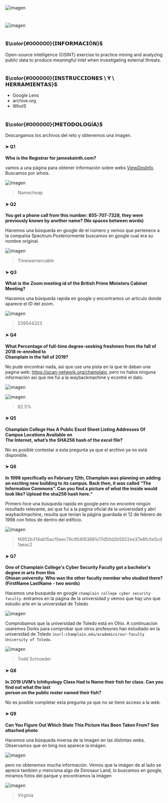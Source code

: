 ![imagen](https://user-images.githubusercontent.com/126393691/222701426-a088a4ee-9c45-4e96-9387-ab016870a912.png)

#

![imagen](https://user-images.githubusercontent.com/126393691/222701611-73f7363f-3c2d-41e4-bd93-efac8a55446e.png)


#

### $\color{#000000}{𝗜𝗡𝗙𝗢𝗥𝗠𝗔𝗖𝗜Ó𝗡}$
Open-source intelligence (OSINT) exercise to practice mining and analyzing public data to produce meaningful intel when investigating external threats.

#

### $\color{#000000}{𝗜𝗡𝗦𝗧𝗥𝗨𝗖𝗖𝗜𝗢𝗡𝗘𝗦 \ 𝗬 \ 𝗛𝗘𝗥𝗥𝗔𝗠𝗜𝗘𝗡𝗧𝗔𝗦}$
- Google Lens
- archive.org
- WhoIS


#

### $\color{#000000}{𝗠𝗘𝗧𝗢𝗗𝗢𝗟𝗢𝗚Í𝗔}$
Descargamos los archivos del reto y obtenemos una imagen.

#### ➤ Q1
**Who is the Registrar for jameskainth.com?**

vamos a una página para obtener información sobre webs [ViewDnsInfo](https://viewdns.info/). Buscamos por whois.

![imagen](https://user-images.githubusercontent.com/126393691/222703049-47ae2b59-c568-44ea-8a3e-cf138dbd8151.png)
> Namecheap

#### ➤ Q2
**You get a phone call from this number: 855-707-7328, they were previously known by another name? (No spaces between words)**

Hacemos una búsqueda en google de el número y vemos que pertenece a la compañia Spectrum.Posteriormente buscamos en google cual era su nombre original.

![imagen](https://user-images.githubusercontent.com/126393691/222706169-233165a2-679a-43e6-b9fc-da39c282cf1e.png)
> Timewarnercable

#### ➤ 𝗤3
**What is the Zoom meeting id of the British Prime Ministers Cabinet Meeting?**

Hacemos una búsqueda rapida en google y encontramos un articulo donde aparece el ID del zoom.

![imagen](https://user-images.githubusercontent.com/126393691/222707166-569ccdff-432a-4401-a036-407b580e382f.png)
>539544323

#### ➤ Q4
**What Percentage of full-time degree-seeking freshmen from the fall of 2018 re-enrolled to <br> Champlain in the fall of 2019?** 

No pude encontrar nada, asi que use una pista en la que te daban una pagina web: https://ucan-network.org/champlain, pero no había ninguna información asi que me fui a la waybackmachine y econtré el dato.

![imagen](https://user-images.githubusercontent.com/126393691/222711289-4e797d63-3aba-46b6-b78d-ecc7e2881bd0.png)


![imagen](https://user-images.githubusercontent.com/126393691/222711215-7b738afd-2df8-4ff7-be10-11669509c9e6.png)
>82.5%

#### ➤ Q5
**Champlain College Has A Public Excel Sheet Listing Addresses Of Campus Locations Available on <br> The Internet, what’s the SHA256 hash of the excel file?**

No es posible contestar a esta pregunta ya que el archivo ya no está disponible.

#### ➤ Q6
**In 1998 specifically on February 12th, Champlain was planning on adding an exciting new building to its campus. Back then, it was called “The Information Commons”. Can you find a picture of what the inside would look like? Upload the sha256 hash here.***

Primero hice una búsqueda rapida en google pero no encontre ningún resultado relevante, asi que fui a la pagina oficial de la universidad y abrí waybackmachine, resulta que tenian la página guardada el 12 de febrero de 1998 con fotos de dentro del edificio.

![imagen](https://user-images.githubusercontent.com/126393691/222716250-fc03e4f5-fb8a-483f-8251-ac624ee5e6eb.png)
>f4952b314eb15acf0eec79c954f83881c17d50d2b5922ee37e8fc5e5cd1aeac2

#### ➤ Q7
**One of Champlain College's Cyber Security Faculty got a bachelor's degree in arts from this <br> Ohioan university. Who was the other faculty member who studied there? (FirstName LastName - two words)**

Hacemos una busqueda en google `champlain college cyber security faculty`. entramos en la página de la universidad y vemos que hay uno que estudio arte en la universidad de Toledo

![imagen](https://user-images.githubusercontent.com/126393691/222891241-7a7567c1-36cf-4994-a9c6-224160b219a4.png)

Comprobamos que la universidad de Toledo está en Ohio. A continuación usaremos Dorks para comprobar que otros profesores han estudiado en la universidad de Toledo `inurl:champlain.edu/academics/our-faculty University of Toledo`. 

![imagen](https://user-images.githubusercontent.com/126393691/222891373-6873c2d9-7e9d-4508-b76d-a5b41c6a2b42.png)
> Todd Schroeder

#### ➤ Q8
**In 2019 UVM’s Ichthyology Class Had to Name their fish for class. Can you find out what the last <br> person on the public roster named their fish?**

No es posible completar esta pregunta ya que no se tiene acceso a la web.

#### ➤ Q9
**Can You Figure Out Which State This Picture Has Been Taken From? See attached photo**

Hacemos una búsqueda inversa de la imagen en las distintas webs. Observamos que en bing nos aparece la imágen.

![imagen](https://user-images.githubusercontent.com/126393691/222896313-c13e33c5-3358-4c6f-80f9-e72c73caab76.png)

pero no obtenemos mucha información. Vemos que la imágen de al lado se aprece tambien y menciona algo de Dinosaur Land, lo buscamos en google, miramos fotos del parque y encontramos la imágen

![imagen](https://user-images.githubusercontent.com/126393691/222896480-6c6d3f78-b3c5-4c1b-bbed-4f7a4efc118f.png)
>Virginia
